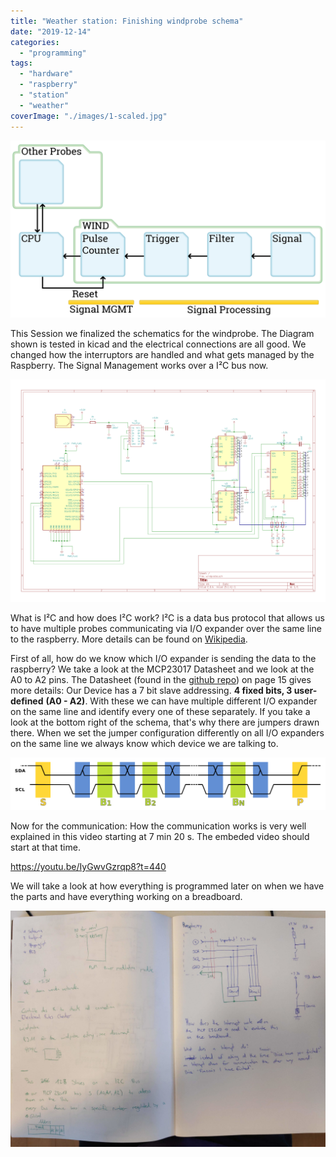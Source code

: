 ```yaml
---
title: "Weather station: Finishing windprobe schema"
date: "2019-12-14"
categories: 
  - "programming"
tags: 
  - "hardware"
  - "raspberry"
  - "station"
  - "weather"
coverImage: "./images/1-scaled.jpg"
---
```


![](./images/Probe_Wind.png)

This Session we finalized the schematics for the windprobe. The Diagram shown is tested in kicad and the electrical connections are all good. We changed how the interruptors are handled and what gets managed by the Raspberry. The Signal Management works over a I²C bus now.

![](./images/windprobePartOfCircuit.png)

What is I²C and how does I²C work? I²C is a data bus protocol that allows us to have multiple probes communicating via I/O expander over the same line to the raspberry. More details can be found on [Wikipedia](https://en.wikipedia.org/wiki/I%C2%B2C).

First of all, how do we know which I/O expander is sending the data to the raspberry? We take a look at the MCP23017 Datasheet and we look at the A0 to A2 pins. The Datasheet (found in the [github repo](https://github.com/TheCell/Weatherstation)) on page 15 gives more details: Our Device has a 7 bit slave addressing. **4 fixed bits, 3 user-defined** **(A0 - A2)**. With these we can have multiple different I/O expander on the same line and identify every one of these separately. If you take a look at the bottom right of the schema, that's why there are jumpers drawn there. When we set the jumper configuration differently on all I/O expanders on the same line we always know which device we are talking to.

![](./images/1024px-I2C_data_transfer.svg_.png)

Now for the communication: How the communication works is very well explained in this video starting at 7 min 20 s. The embeded video should start at that time.

https://youtu.be/IyGwvGzrqp8?t=440

We will take a look at how everything is programmed later on when we have the parts and have everything working on a breadboard.

![](./images/Notes-scaled.jpg)
